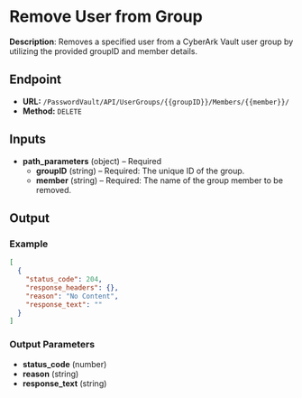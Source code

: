 # Remove User from Group

**Description**: Removes a specified user from a CyberArk Vault user group by utilizing the provided groupID and member details.

## Endpoint

- **URL:** `/PasswordVault/API/UserGroups/{{groupID}}/Members/{{member}}/`
- **Method:** `DELETE`
## Inputs

- **path_parameters** (object) – Required
  - **groupID** (string) – Required: The unique ID of the group.
  - **member** (string) – Required: The name of the group member to be removed.
## Output

### Example

```json
[
  {
    "status_code": 204,
    "response_headers": {},
    "reason": "No Content",
    "response_text": ""
  }
]
```
### Output Parameters

- **status_code** (number)
- **reason** (string)
- **response_text** (string)